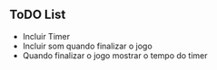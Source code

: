 ## ToDO List

* Incluir Timer
* Incluir som quando finalizar o jogo
* Quando finalizar o jogo mostrar o tempo do timer